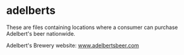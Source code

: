 # adelberts

These are files containing locations where a consumer can purchase Adelbert's beer nationwide.

Adelbert's Brewery website: www.adelbertsbeer.com

